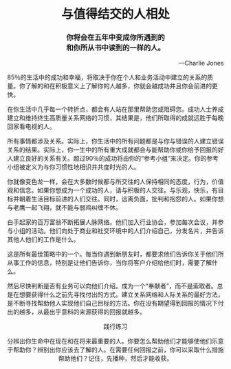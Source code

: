 <h1 align="center">与值得结交的人相处</h1>

<h3 align=center>你将会在五年中变成你所遇到的<br>和你所从书中读到的一样的人。</h3>

<p align=right>—Charlie Jones</p>

​	85％的生活中的成功和幸福，将取决于你在个人和业务活动中建立的关系的质量。你了解的和在积极意义上了解你的人越多，你就会越成功并且你会前进的更快。

​	在你生活中几乎每一个转折点，都会有人站在那里帮助您或阻碍您。成功人士养成建立和维持终生高质量关系网络的习惯，其结果是，他们所取得的成就远胜于每晚回家看电视的人。

​	所有事情都涉及关系。实际上，你生活中的所有问题都是与你与错误的人建立错误关系的结果。实际上，你一生中的所有重大成就都会与能帮助你或你给予回报的好人建立良好的关系有关。
​	超过90％的成功将由你的“参考小组”来决定。你的参考小组被定义为与你习惯性地相识并共度时光的人。

​	你就像变色龙一样，会在大多数时候都与所交往的人保持相同的态度，行为，价值观和信念。如果你想成为一个成功的人，请与积极的人交往。与乐观，快乐，有目标并朝着生活目标前进的人们交往。同时，远离负面，批判和抱怨的人。如果你想与老鹰一起飞翔，就不能与弱鸡纠缠不休。

​	白手起家的百万富翁不断拓展人脉网络。他们加入行业协会，参加每次会议，并参与小组的活动。他们向处于商业和社交环境中的人们介绍自己，分发名片，并告诉其他人他们的工作是什么。

​	这是所有最佳策略中的一个。每当你遇到新朋友时，都要求他们告诉你关于他们所从事工作的信息，特别是让他们告诉你，当你将客户介绍给他们时，需要了解什么。

​	然后尽快判断是否有业务可以向他们介绍。成为一个“奉献者”，而不是索取者。总是在想要获得什么之前先寻找付出的方式。建立关系网络和人际关系的最好方法，是不断寻找帮助他人实现他们自己目标的方法。你在没有期望得到回报的情况下付出的越多，从最出乎意料的来源获得的回报就越多。

<p align=center>践行练习</p>

<p align=center>分辨出你生命中在现在和在将来最重要的人。你要怎么帮助他们才能够使他们乐意于帮助你？辨别出你应该去了解的人。在需要任何回报之前，你可以采取什么措施帮助他们？记住，先播种，然后才能收获。</p>



